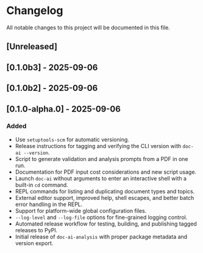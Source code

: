 # Changelog

All notable changes to this project will be documented in this file.

## [Unreleased]

## [0.1.0b3] - 2025-09-06

## [0.1.0b2] - 2025-09-06

## [0.1.0-alpha.0] - 2025-09-06

### Added
- Use `setuptools-scm` for automatic versioning.
- Release instructions for tagging and verifying the CLI version with `doc-ai --version`.
- Script to generate validation and analysis prompts from a PDF in one run.
- Documentation for PDF input cost considerations and new script usage.
- Launch `doc-ai` without arguments to enter an interactive shell with a built-in `cd` command.
- REPL commands for listing and duplicating document types and topics.
- External editor support, improved help, shell escapes, and better batch error handling in the REPL.
- Support for platform-wide global configuration files.
- `--log-level` and `--log-file` options for fine-grained logging control.
- Automated release workflow for testing, building, and publishing tagged releases to PyPI.
- Initial release of `doc-ai-analysis` with proper package metadata and version export.
